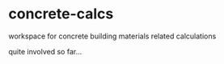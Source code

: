 # concrete-calcs
workspace for concrete building materials related calculations

quite involved so far...
